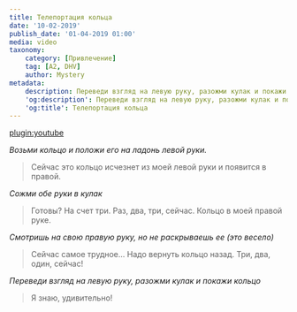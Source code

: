 ```yaml
---
title: Телепортация кольца
date: '10-02-2019'
publish_date: '01-04-2019 01:00'
media: video
taxonomy:
    category: [Привлечение]
    tag: [A2, DHV]
    author: Mystery
metadata:
    description: Переведи взгляд на левую руку, разожми кулак и покажи кольцо
    'og:description': Переведи взгляд на левую руку, разожми кулак и покажи кольцо
    'og:title': Телепортация кольца
---
```


[plugin:youtube](https://youtu.be/lM3T9lX3650)

_Возьми кольцо и положи его на ладонь левой руки._

> Сейчас это кольцо исчезнет из моей левой руки и появится в правой.

_Сожми обе руки в кулак_

> Готовы? На счет три. Раз, два, три, сейчас. Кольцо в моей правой руке.

_Смотришь на свою правую руку, но не раскрываешь ее (это весело)_

> Сейчас самое трудное... Надо вернуть кольцо назад. Три, два, один, сейчас!

_Переведи взгляд на левую руку, разожми кулак и покажи кольцо_

> Я знаю, удивительно!